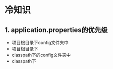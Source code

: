 # 冷知识

## 1. application.properties的优先级

- 项目根目录下config文件夹中
- 项目根目录下
- classpath下的config文件夹中
- classpath下